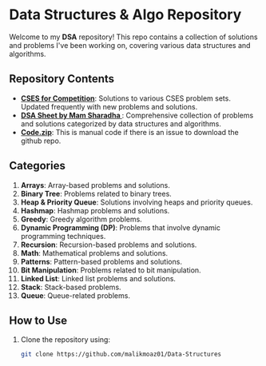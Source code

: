 # Data Structures & Algo Repository

Welcome to my **DSA** repository! This repo contains a collection of solutions and problems I've been working on, covering various data structures and algorithms.

## Repository Contents

- **[CSES for Competition](#)**: Solutions to various CSES problem sets. Updated frequently with new problems and solutions.
- **[DSA Sheet by Mam Sharadha ](#)**: Comprehensive collection of problems and solutions categorized by data structures and algorithms.
- **[Code.zip](#)**: This is manual code if there is an issue to download the github repo.

## Categories

1. **Arrays**: Array-based problems and solutions.
2. **Binary Tree**: Problems related to binary trees.
3. **Heap & Priority Queue**: Solutions involving heaps and priority queues.
4. **Hashmap**: Hashmap problems and solutions.
5. **Greedy**: Greedy algorithm problems.
6. **Dynamic Programming (DP)**: Problems that involve dynamic programming techniques.
7. **Recursion**: Recursion-based problems and solutions.
8. **Math**: Mathematical problems and solutions.
9. **Patterns**: Pattern-based problems and solutions.
10. **Bit Manipulation**: Problems related to bit manipulation.
11. **Linked List**: Linked list problems and solutions.
12. **Stack**: Stack-based problems.
13. **Queue**: Queue-related problems.

## How to Use

1. Clone the repository using:
   ```bash
   git clone https://github.com/malikmoaz01/Data-Structures
